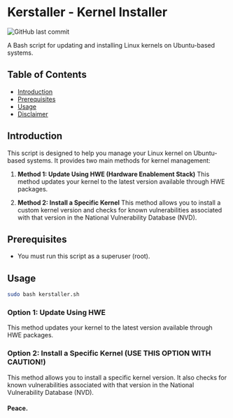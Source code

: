 # Kerstaller - Kernel Installer

![GitHub last commit](https://img.shields.io/github/last-commit/anonimidin/kerstaller)

A Bash script for updating and installing Linux kernels on Ubuntu-based systems.

## Table of Contents
- [Introduction](#introduction)
- [Prerequisites](#prerequisites)
- [Usage](#usage)
- [Disclaimer](#disclaimer)

## Introduction

This script is designed to help you manage your Linux kernel on Ubuntu-based systems. It provides two main methods for kernel management:

1. **Method 1: Update Using HWE (Hardware Enablement Stack)**
   This method updates your kernel to the latest version available through HWE packages.

2. **Method 2: Install a Specific Kernel**
   This method allows you to install a custom kernel version and checks for known vulnerabilities associated with that version in the National Vulnerability Database (NVD).

## Prerequisites

- You must run this script as a superuser (root).

## Usage
```bash
sudo bash kerstaller.sh
```

### Option 1: Update Using HWE

This method updates your kernel to the latest version available through HWE packages.

### Option 2: Install a Specific Kernel (USE THIS OPTION WITH CAUTION!)

This method allows you to install a specific kernel version. It also checks for known vulnerabilities associated with that version in the National Vulnerability Database (NVD).

#### Peace.

